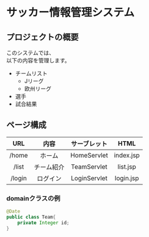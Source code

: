 # サッカー情報管理システム
## プロジェクトの概要
このシステムでは、<br>以下の内容を管理します。
- チームリスト 
  - Jリーグ
  - 欧州リーグ
- 選手
- 試合結果

## ページ構成
| URL | 内容 | サーブレット | HTML |
|:---:|:---:|:---:|:---:|
| /home | ホーム | HomeServlet | index.jsp |
| /list | チーム紹介 | TeamServlet | list.jsp |
| /login | ログイン | LoginServlet | login.jsp |

### domainクラスの例
```java
@Date
public class Team{
    private Integer id;
}

